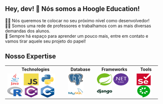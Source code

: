 ## Hey, dev! 👋 Nós somos a Hoogle Education!


🙋‍♀️ Nós queremos te colocar no seu próximo nível como desenvolvedor! <br>
👩‍💻 Somos uma rede de professores e trabalhamos com as mais diversas demandas dos alunos. <br>
🧙 Sempre há espaço para aprender um pouco mais, entre em contato e vamos tirar aquele seu projeto do papel! <br>

<!-- ## Por que a Hoogle? -->

## Nosso Expertise

<div style="display: inline_block align = center">
  <table>
    <tr>
      <th> Technologies</th>
      <th> Database </th>
      <th> Frameworks </th>
      <th> Tools </th>
    </tr>
    <tr>
      <td> 
        <img align="center" alt="Hugo-Java" height="40" width="50" src="https://raw.githubusercontent.com/devicons/devicon/master/icons/java/java-original-wordmark.svg"> 
        <img align="center" alt="Hugo-JS" height="40" width="50" src="https://raw.githubusercontent.com/devicons/devicon/master/icons/javascript/javascript-original.svg"> 
        <img align="center" alt="Hugo-Python" height="40" width="50" src="https://raw.githubusercontent.com/devicons/devicon/master/icons/python/python-original.svg">
        <img align="center" alt="Hugo-R" height="40" width="50" src="https://raw.githubusercontent.com/devicons/devicon/master/icons/r/r-original.svg">
        <img align="center" alt="Hugo-C#" height="40" width="50" src="https://raw.githubusercontent.com/devicons/devicon/master/icons/csharp/csharp-original.svg">   
        <img align="center" alt="Hugo-Cplusplus" height="40" width="50" src="https://raw.githubusercontent.com/devicons/devicon/master/icons/cplusplus/cplusplus-original.svg"> 
      </td>
      <td> 
        <img align="center" alt="Hugo-PostreSQL" height="40" width="50" src="https://raw.githubusercontent.com/devicons/devicon/master/icons/postgresql/postgresql-original.svg">
        <img align="center" alt="Hugo-MySQL" height="40" width="50" src="https://raw.githubusercontent.com/devicons/devicon/master/icons/mysql/mysql-original-wordmark.svg">
      </td>
      <td>
          <img align="center" alt="Hugo-Springboot" height="40" width="50" src="https://raw.githubusercontent.com/devicons/devicon/master/icons/spring/spring-original.svg">
          <img align="center" alt="Hugo-dotnet" height="40" width="50" src="https://raw.githubusercontent.com/devicons/devicon/master/icons/dotnetcore/dotnetcore-original.svg">
        <img align="center" alt="Hugo-Django" height="40" width="50" src="https://raw.githubusercontent.com/devicons/devicon/master/icons/django/django-plain-wordmark.svg">
      </td>
      <td>
          <img align="center" alt="Hugo-Selenium" height="40" width="50" src="https://raw.githubusercontent.com/devicons/devicon/master/icons/selenium/selenium-original.svg">
          <img align="center" alt="Hugo-NodeJs" height="40" width="50" src="https://raw.githubusercontent.com/devicons/devicon/master/icons/cucumber/cucumber-plain.svg">
      </td>
    </tr>
 </table> 

<!--

**Here are some ideas to get you started:**

🌈 Contribution guidelines - how can the community get involved?
👩‍💻 Useful resources - where can the community find your docs? Is there anything else the community should know?
🍿 Fun facts - what does your team eat for breakfast?
🧙 Remember, you can do mighty things with the power of [Markdown](https://docs.github.com/github/writing-on-github/getting-started-with-writing-and-formatting-on-github/basic-writing-and-formatting-syntax)
-->

